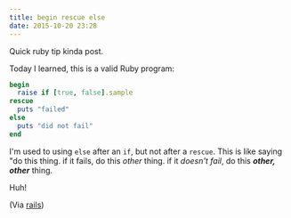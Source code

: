 ```yaml
---
title: begin rescue else
date: 2015-10-20 23:28
---
```


Quick ruby tip kinda post.

Today I learned, this is a valid Ruby program:

```ruby
begin
  raise if [true, false].sample
rescue
  puts "failed"
else
  puts "did not fail"
end
```

I'm used to using `else` after an `if`, but not after a `rescue`. This is like
saying "do this thing. if it fails, do this *other* thing. if it *doesn't fail*,
do this ***other, other*** thing.

Huh!

(Via [rails][])

[rails]: https://github.com/rails/rails/blob/0d216d1add9eaaddfc0b02813ccf08fd22910859/activesupport/lib/active_support/dependencies.rb#L760-L767
